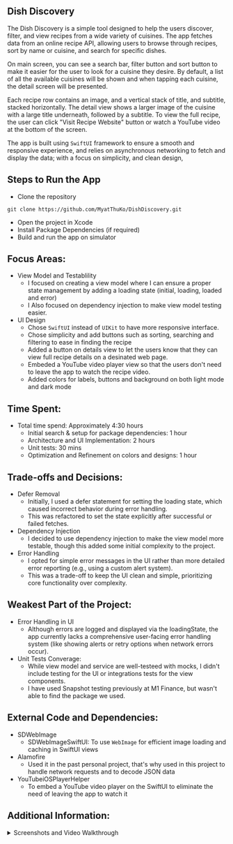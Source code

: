## Dish Discovery
The Dish Discovery is a simple tool designed to help the users discover, filter, and view recipes from a wide variety of cuisines. 
The app fetches data from an online recipe API, allowing users to browse through recipes, sort by name or cuisine, and search for specific dishes.

On main screen, you can see a search bar, filter button and sort button to make it easier for the user to look for a cuisine they desire. 
By default, a list of all the available cuisines will be shown and when tapping each cuisine, the detail screen will be presented. 

Each recipe row contains an image, and a vertical stack of title, and subtitle, stacked horizontally. 
The detail view shows a larger image of the cuisine with a large title underneath, followed by a subtitle. 
To view the full recipe, the user can click "Visit Recipe Website" button or watch a YouTube video at the bottom of the screen. 

The app is built using `SwiftUI` framework to ensure a smooth and responsive experience, and relies on asynchronous networking to fetch and display the data; with a focus on simplicity, and clean design, 

## Steps to Run the App
- Clone the repository
```
git clone https://github.com/MyatThuKo/DishDiscovery.git
```
- Open the project in Xcode
- Install Package Dependencies (if required)
- Build and run the app on simulator

## Focus Areas:
- View Model and Testablility
  - I focused on creating a view model where I can ensure a proper state management by adding a loading state (initial, loading, loaded and error)
  - I Also focused on dependency injection to make view model testing easier.
- UI Design
  - Chose `SwiftUI` instead of `UIKit` to have more responsive interface.
  - Chose simplicity and add buttons such as sorting, searching and filtering to ease in finding the recipe
  - Added a button on details view to let the users know that they can view full recipe details on a desinated web page.
  - Embeded a YouTube video player view so that the users don't need to leave the app to watch the recipe video.
  - Added colors for labels, buttons and background on both light mode and dark mode 

## Time Spent:
- Total time spend: Approximately 4:30 hours
  - Initial search & setup for package dependencies: 1 hour
  - Architecture and UI Implementation: 2 hours
  - Unit tests: 30 mins
  - Optimization and Refinement on colors and designs: 1 hour 

## Trade-offs and Decisions: 
- Defer Removal
  - Initially, I used a defer statement for setting the loading state, which caused incorrect behavior during error handling.
  - This was refactored to set the state explicitly after successful or failed fetches.
- Dependency Injection
  - I decided to use dependency injection to make the view model more testable, though this added some initial complexity to the project.
- Error Handling
  - I opted for simple error messages in the UI rather than more detailed error reporting (e.g., using a custom alert system).
  - This was a trade-off to keep the UI clean and simple, prioritizing core functionality over complexity.

## Weakest Part of the Project:
- Error Handling in UI
  - Although errors are logged and displayed via the loadingState, the app currently lacks a comprehensive user-facing error handling system (like showing alerts or retry options when network errors occur).
- Unit Tests Converage:
  - While view model and service are well-testeed with mocks, I didn't include testing for the UI or integrations tests for the view components.
  - I have used Snapshot testing previously at M1 Finance, but wasn't able to find the package we used. 

## External Code and Dependencies: 
- SDWebImage
  - SDWebImageSwiftUI: To use `WebImage` for efficient image loading and caching in SwiftUI views 
- Alamofire
  - Used it in the past personal project, that's why used in this project to handle network requests and to decode JSON data
- YouTubeiOSPlayerHelper
  - To embed a YouTube video player on the SwiftUI to eliminate the need of leaving the app to watch it

## Additional Information: 
<details>
  <summary> Screenshots and Video Walkthrough </summary>

  App Icon Design is created on [Canva](https://www.canva.com/) and generated assets on [AppIcon.co](https://www.appicon.co/)
  | App Icon | 
  |:--:|
  | <img src="https://github.com/user-attachments/assets/e9288a87-4419-4ba2-9f20-290563900000" width="250" height="250" /> |

  Home Screen 
  | Light | Dark |
  |:--:|:--:|
  | <img src="https://github.com/user-attachments/assets/917f27d2-92d0-4cd5-b35e-9a666e1172ab" width="250" /> | <img src="https://github.com/user-attachments/assets/5477173a-e3cf-4e92-b750-bf1469f33c4d" width="250" /> |

  Details Screen 
  | Light | Dark | 
  |:--:|:--:|
  | <img src="https://github.com/user-attachments/assets/82a01696-7ffd-457d-9d97-28880483c7bf" width="250" /> | <img src="https://github.com/user-attachments/assets/74b69884-f0db-41a3-b90d-72846a680e9f" width="250" /> | 

  Video Walkthrough 
  | Search Bar | Filter | Sort |
  |:--:|:--:|:--:|
  | <video src="https://github.com/user-attachments/assets/d221f3f6-281a-4604-8888-4f50270b9524" />| <video src="https://github.com/user-attachments/assets/8301baeb-b5e9-43e6-b810-c3bee7c03d6f" /> | <video src="https://github.com/user-attachments/assets/1359f456-1e41-4082-9a4b-08648797088c" /> |

  | Details |
  |:--:|
  | <video src="https://github.com/user-attachments/assets/2e8e68d5-0507-4fb8-95d8-eff27dddfc8d" /> |

</details>
